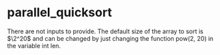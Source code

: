 # parallel_quicksort

There are not inputs to provide. The default size of the array to sort is $\2^20$ and can be changed by just changing the function pow(2, 20) in the variable int len.
